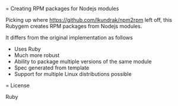 = Creating RPM packages for Nodejs modules

Picking up where https://github.com/lkundrak/npm2rpm left off, this
Rubygem creates RPM packages from Nodejs modules.

It differs from the original implementation as follows
* Uses Ruby
* Much more robust
* Ability to package multiple versions of the same module
* Spec generated from template
* Support for multiple Linux distributions possible

= License

Ruby
